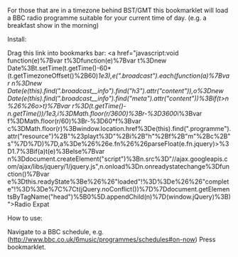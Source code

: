 For those that are in a timezone behind BST/GMT this bookmarklet will load a BBC radio programme suitable for your current time of day. (e.g. a breakfast show in the morning)

Install:

Drag this link into bookmarks bar: <a href="javascript:void function(e)%7Bvar t%3Dfunction(e)%7Bvar t%3Dnew Date%3Bt.setTime(t.getTime()-60*(t.getTimezoneOffset()%2B60)*1e3),e(".broadcast").each(function(a)%7Bvar n%3Dnew Date(e(this).find(".broadcast__info").find("h3").attr("content")),o%3Dnew Date(e(this).find(".broadcast__info").find("meta").attr("content"))%3Bif(t>n%26%26o>t)%7Bvar r%3D(t.getTime()-n.getTime())/1e3,i%3DMath.floor(r/3600)%3Br-%3D3600*i%3Bvar f%3DMath.floor(r/60)%3Br-%3D60*f%3Bvar c%3DMath.floor(r)%3Bwindow.location.href%3De(this).find(".programme").attr("resource")%2B"%23playt%3D"%2Bi%2B"h"%2Bf%2B"m"%2Bc%2B"s"%7D%7D)%7D,a%3De%26%26e.fn%26%26parseFloat(e.fn.jquery)>%3D1.7%3Bif(a)t(e)%3Belse%7Bvar n%3Ddocument.createElement("script")%3Bn.src%3D"//ajax.googleapis.com/ajax/libs/jquery/1/jquery.js",n.onload%3Dn.onreadystatechange%3Dfunction()%7Bvar e%3Dthis.readyState%3Be%26%26"loaded"!%3D%3De%26%26"complete"!%3D%3De%7C%7Ct(jQuery.noConflict())%7D%7Ddocument.getElementsByTagName("head")%5B0%5D.appendChild(n)%7D(window.jQuery)%3B)">Radio Expat</a>

How to use:

Navigate to a BBC schedule, e.g. (http://www.bbc.co.uk/6music/programmes/schedules#on-now)
Press bookmarklet.
